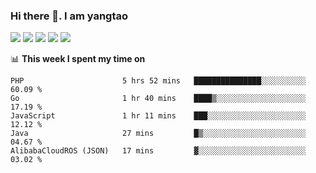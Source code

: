 ### Hi there 👋. I am yangtao 

<!-- **runtu666/runtu666** is a ✨ _special_ ✨ repository because its `README.md` (this file) appears on your GitHub profile. -->

![](https://github-profile-summary-cards.vercel.app/api/cards/profile-details?username=runtu666&theme=github)
![](https://github-profile-summary-cards.vercel.app/api/cards/repos-per-language?username=runtu666&theme=github)
![](https://github-profile-summary-cards.vercel.app/api/cards/most-commit-language?username=runtu666&theme=github)
![](https://github-profile-summary-cards.vercel.app/api/cards/stats?&username=runtu666&theme=github)
![](https://github-profile-summary-cards.vercel.app/api/cards/productive-time?username=runtu666&theme=github)

📊 **This week I spent my time on**
<!--START_SECTION:waka-->

```text
PHP                      5 hrs 52 mins   ███████████████░░░░░░░░░░   60.09 %
Go                       1 hr 40 mins    ████▒░░░░░░░░░░░░░░░░░░░░   17.19 %
JavaScript               1 hr 11 mins    ███░░░░░░░░░░░░░░░░░░░░░░   12.12 %
Java                     27 mins         █▒░░░░░░░░░░░░░░░░░░░░░░░   04.67 %
AlibabaCloudROS (JSON)   17 mins         ▓░░░░░░░░░░░░░░░░░░░░░░░░   03.02 %
```

<!--END_SECTION:waka-->


[comment]: <> (Here are some ideas to get you started:)

[comment]: <> (- 🔭 I’m currently working on tal)

[comment]: <> (- 🌱 I’m currently learning devops)

[comment]: <> (- 👯 I’m looking to collaborate on ...)

[comment]: <> (- 🤔 I’m looking for help with ...)

[comment]: <> (- 💬 Ask me about ...)

[comment]: <> (- 📫 How to reach me: ...)

[comment]: <> (- 😄 Pronouns: ...)

[comment]: <> (- ⚡ Fun fact: ...)
